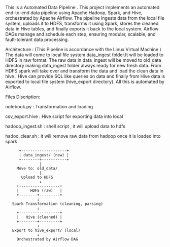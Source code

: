 This is a Automated Data Pipeline .
This project implements an automated end-to-end data pipeline using Apache Hadoop, Spark, and Hive, orchestrated by Apache Airflow. 
The pipeline ingests data from the local file system, uploads it to HDFS, transforms it using Spark, stores the cleaned data in Hive
tables, and finally exports it back to the local system. Airflow DAGs manage and schedule each step, ensuring modular, scalable, and 
fault-tolerant data processing.


Architecture :
(This Pipeline is accordance with the Linux Virtual Machine )
The data will come to local file system data_ingest folder.It will be loaded to HDFS in raw format.
The raw data in data_ingest will be moved to old_data directory making data_ingest folder always ready for new fresh data.
From HDFS spark will take over and transform the data and load the clean data in hive .
Hive can provide SQL like queries on data and finally from Hive data is exported to local file system (hive_export directory).
All this is automated by Airflow.

Files Discription:

notebook.py : Transformation and loading                                                                                                                                                                 

csv_export.hive : Hive script for exporting data into local

hadoop_ingest.sh : shell script , it will upload data to hdfs

hadoo_clear.sh : it will remove raw data from hadoop once it is loaded into spark

          +--------------------+
          | data_ingest/ (new) |
          +--------+-----------+
                   |
         Move to: old_data/
                   |
           Upload to HDFS
                   ↓
         +------------------+
         |     HDFS (raw)   |
         +--------+---------+
                  ↓
       Spark Transformation (cleaning, parsing)
                  ↓
         +------------------+
         |   Hive (cleaned) |
         +--------+---------+
                  ↓
       Export to hive_export/ (local)
                  ↓
         Orchestrated by Airflow DAG
